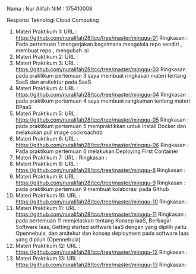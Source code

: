 Nama : Nur Alifah
NIM  : 175410008

Responsi Teknologi Cloud Computing

1. Materi Praktikum 1:
    URL : https://github.com/nuralifah28/tcc/tree/master/minggu-01
    Ringkasan : Pada pertemuan 1 mengerjakan bagaimana mengelola repo sendiri , membuat repo , mengubah isi
2. Materi Praktikum 2:
    URL :
3. Materi Praktikum 3:
    URL : https://github.com/nuralifah28/tcc/tree/master/minggu-03
    Ringkasan : pada praktikum pertemuan 3 saya membuat ringkasan materi tentang SaaS dan arsitektur pada SaaS
4. Materi Praktikum 4:
    URL : https://github.com/nuralifah28/tcc/tree/master/minggu-04
    Ringkasan : pada praktikum pertemuan 4 saya membuat rangkuman tentang materi BPaaS
5. Materi Praktikum 5:
    URL : https://github.com/nuralifah28/tcc/tree/master/minggu-05
    Ringkasan : pada praktikum pertemuan 5 mempraktikkan untuk install Docker dan melakukan pull image cockroachdb
6. Materi Praktikum 6:
    URL : https://github.com/nuralifah28/tcc/tree/master/minggu-06
    Ringkasan : Pada praktikum pertemuan 6 melakukan Deploying First Container
7. Materi Praktikum 7:
    URL :
    Ringkasan :
8. Materi Praktikum 8:
    URL : https://github.com/nuralifah28/tcc/tree/master/minggu-8
    Ringkasan :
9. Materi Praktikum 9:
    URL : https://github.com/nuralifah28/tcc/tree/master/minggu-9
    Ringkasan : pada praktikum pertemuan 9 membuat kolaborasi pada Github
10. Materi Praktikum 10:
    URL : https://github.com/nuralifah28/tcc/tree/master/minggu-10
    Ringkasan :
11. Materi Praktikum 11:
    URL : https://github.com/nuralifah28/tcc/tree/master/minggu-11
    Ringkasan : pada pertemuan 11 menjelaskan tentang Konsep IaaS, Berbagai Software Iaas,  Getting started software IaaS dengan yang dipilih yaitu Opennebula, dan arsitekur dan konsep deployment pada software Iaas yang dipiluh (Opennebula)
12. Materi Praktikum 12:
    URL : https://github.com/nuralifah28/tcc/tree/master/minggu-12
    Ringkasan :
13. Materi Praktikum 13:
    URL : https://github.com/nuralifah28/tcc/tree/master/minggu-13
    Ringkasan:
